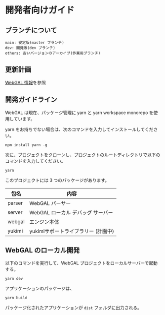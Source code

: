 # 開発者向けガイド

## ブランチについて

```
main: 安定版(master ブランチ)
dev: 開発版(dev ブランチ)
others: 古いバージョンのアーカイブ(作業用ブランチ)
```

## 更新計画

[WebGAL 情報](/info)を参照

## 開発ガイドライン

WebGAL は現在、パッケージ管理に yarn と yarn workspace monorepo を使用しています。

yarn をお持ちでない場合は、次のコマンドを入力してインストールしてください。

```shell
npm install yarn -g
```

次に、プロジェクトをクローンし、プロジェクトのルートディレクトリで以下のコマンドを入力してください。

```shell
yarn
```

このプロジェクトには 3 つのパッケージがあります。

| 包名   | 内容                               |
| ------ | --------------------------------- |
| parser | WebGAL パーサー                    |
| server | WebGAL ローカル デバッグ サーバー   |
| webgal | エンジン本体                       |
| yukimi | yukimiサポートライブラリー (計画中) |

## WebGAL のローカル開発

以下のコマンドを実行して、WebGAL プロジェクトをローカルサーバーで起動する。

```shell
yarn dev
```

アプリケーションのパッケージは、

```shell
yarn build
```

パッケージ化されたアプリケーションが `dist` フォルダに出力される。